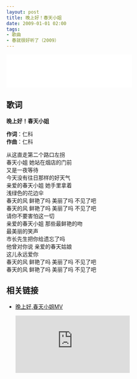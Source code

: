 ```yaml
---
layout: post
title: 晚上好！春天小姐
date: 2009-01-01 02:00
tags:
- 歌曲
- 春就很好听了（2009）
---
```


<iframe frameborder="no" border="0" marginwidth="0" marginheight="0" width=330 height=86 src="//music.163.com/outchain/player?type=2&id=143742&auto=1&height=66"></iframe>

## 歌词

**晚上好！春天小姐**

**作词**：仁科  
**作曲**：仁科

从这直走第二个路口左拐  
春天小姐 她站在烟店的门前  
又是一夜等待  
今天没有往日那样的好天气  
亲爱的春天小姐 她手里拿着  
浅绿色的花边伞  
春天的风 鲜艳了吗 美丽了吗 不见了吧  
春天的风 鲜艳了吗 美丽了吗 不见了吧  
请你不要害怕这一切  
亲爱的春天小姐 那些最鲜艳的吻  
最美丽的笑声  
市长先生把你给遗忘了吗  
他曾对你说 亲爱的春天姑娘  
这儿永远爱你  
春天的风 鲜艳了吗 美丽了吗 不见了吧  
春天的风 鲜艳了吗 美丽了吗 不见了吧

## 相关链接

* [晚上好,春天小姐MV](https://v.youku.com/v_show/id_XMTM2MzY2MTc5Ng==.html)

  <div class="iframe-container"><iframe class="responsive-iframe" src='https://player.youku.com/embed/XMTM2MzY2MTc5Ng==' frameborder="no" allowfullscreen="true"></iframe></div>
